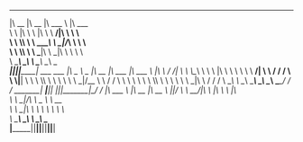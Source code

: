  ________  ________  _______   ________
|\   __  \|\   __  \|\  ___ \ |\   ___  \
\ \  \|\  \ \  \|\  \ \   __/|\ \  \\ \  \
 \ \  \\\  \ \   ____\ \  \_|/_\ \  \\ \  \
  \ \  \\\  \ \  \___|\ \  \_|\ \ \  \\ \  \
   \ \_______\ \__\    \ \_______\ \__\\ \__\
 ____________|\|________\|________\|________|      ___    ___
|\   _ \  _   \|\   __  \|\   ___  \|\  ___ \     |\  \  /  /|
\ \  \\\__\ \  \ \  \|\  \ \  \\ \  \ \   __/|    \ \  \/  / /
 \ \  \\|__| \  \ \  \\\  \ \  \\ \  \ \  \_|/__   \ \    / /
  \ \  \    \ \  \ \  \\\  \ \  \\ \  \ \  \_|\ \   \/  /  /
   \ \__\    \ \__\ \_______\ \__\\ \__\ \_______\__/  / /
 _______|  ________\|________\|__| \|__|\|_______|\___/ /
|\  ___ \ |\   __  \|\   __  \                   \|___|/
\ \   __/|\ \  \|\  \ \  \|\  \
 \ \  \_|/_\ \   _  _\ \   __  \
  \ \  \_|\ \ \  \\  \\ \  \ \  \
   \ \_______\ \__\\ _\\ \__\ \__\
    \|_______|\|__|\|__|\|__|\|__|


